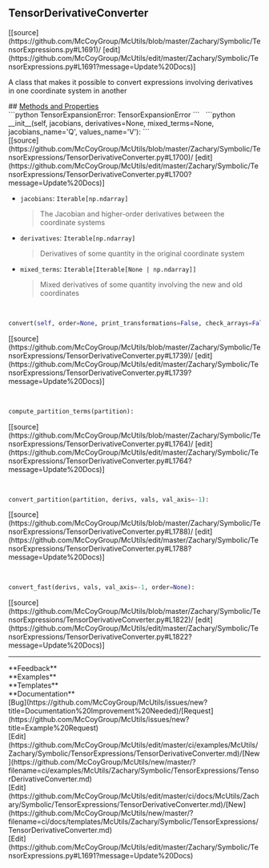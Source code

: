 ## <a id="McUtils.Zachary.Symbolic.TensorExpressions.TensorDerivativeConverter">TensorDerivativeConverter</a> 

<div class="docs-source-link" markdown="1">
[[source](https://github.com/McCoyGroup/McUtils/blob/master/Zachary/Symbolic/TensorExpressions.py#L1691)/
[edit](https://github.com/McCoyGroup/McUtils/edit/master/Zachary/Symbolic/TensorExpressions.py#L1691?message=Update%20Docs)]
</div>

A class that makes it possible to convert expressions
involving derivatives in one coordinate system in another







<div class="collapsible-section">
 <div class="collapsible-section collapsible-section-header" markdown="1">
## <a class="collapse-link" data-toggle="collapse" href="#methods" markdown="1"> Methods and Properties</a> <a class="float-right" data-toggle="collapse" href="#methods"><i class="fa fa-chevron-down"></i></a>
 </div>
 <div class="collapsible-section collapsible-section-body collapse show" id="methods" markdown="1">
 ```python
TensorExpansionError: TensorExpansionError
```
<a id="McUtils.Zachary.Symbolic.TensorExpressions.TensorDerivativeConverter.__init__" class="docs-object-method">&nbsp;</a> 
```python
__init__(self, jacobians, derivatives=None, mixed_terms=None, jacobians_name='Q', values_name='V'): 
```
<div class="docs-source-link" markdown="1">
[[source](https://github.com/McCoyGroup/McUtils/blob/master/Zachary/Symbolic/TensorExpressions/TensorDerivativeConverter.py#L1700)/
[edit](https://github.com/McCoyGroup/McUtils/edit/master/Zachary/Symbolic/TensorExpressions/TensorDerivativeConverter.py#L1700?message=Update%20Docs)]
</div>

  - `jacobians`: `Iterable[np.ndarray]`
    > The Jacobian and higher-order derivatives between the coordinate systems
  - `derivatives`: `Iterable[np.ndarray]`
    > Derivatives of some quantity in the original coordinate system
  - `mixed_terms`: `Iterable[Iterable[None | np.ndarray]]`
    > Mixed derivatives of some quantity involving the new and old coordinates


<a id="McUtils.Zachary.Symbolic.TensorExpressions.TensorDerivativeConverter.convert" class="docs-object-method">&nbsp;</a> 
```python
convert(self, order=None, print_transformations=False, check_arrays=False): 
```
<div class="docs-source-link" markdown="1">
[[source](https://github.com/McCoyGroup/McUtils/blob/master/Zachary/Symbolic/TensorExpressions/TensorDerivativeConverter.py#L1739)/
[edit](https://github.com/McCoyGroup/McUtils/edit/master/Zachary/Symbolic/TensorExpressions/TensorDerivativeConverter.py#L1739?message=Update%20Docs)]
</div>


<a id="McUtils.Zachary.Symbolic.TensorExpressions.TensorDerivativeConverter.compute_partition_terms" class="docs-object-method">&nbsp;</a> 
```python
compute_partition_terms(partition): 
```
<div class="docs-source-link" markdown="1">
[[source](https://github.com/McCoyGroup/McUtils/blob/master/Zachary/Symbolic/TensorExpressions/TensorDerivativeConverter.py#L1764)/
[edit](https://github.com/McCoyGroup/McUtils/edit/master/Zachary/Symbolic/TensorExpressions/TensorDerivativeConverter.py#L1764?message=Update%20Docs)]
</div>


<a id="McUtils.Zachary.Symbolic.TensorExpressions.TensorDerivativeConverter.convert_partition" class="docs-object-method">&nbsp;</a> 
```python
convert_partition(partition, derivs, vals, val_axis=-1): 
```
<div class="docs-source-link" markdown="1">
[[source](https://github.com/McCoyGroup/McUtils/blob/master/Zachary/Symbolic/TensorExpressions/TensorDerivativeConverter.py#L1788)/
[edit](https://github.com/McCoyGroup/McUtils/edit/master/Zachary/Symbolic/TensorExpressions/TensorDerivativeConverter.py#L1788?message=Update%20Docs)]
</div>


<a id="McUtils.Zachary.Symbolic.TensorExpressions.TensorDerivativeConverter.convert_fast" class="docs-object-method">&nbsp;</a> 
```python
convert_fast(derivs, vals, val_axis=-1, order=None): 
```
<div class="docs-source-link" markdown="1">
[[source](https://github.com/McCoyGroup/McUtils/blob/master/Zachary/Symbolic/TensorExpressions/TensorDerivativeConverter.py#L1822)/
[edit](https://github.com/McCoyGroup/McUtils/edit/master/Zachary/Symbolic/TensorExpressions/TensorDerivativeConverter.py#L1822?message=Update%20Docs)]
</div>
 </div>
</div>












---


<div markdown="1" class="text-secondary">
<div class="container">
  <div class="row">
   <div class="col" markdown="1">
**Feedback**   
</div>
   <div class="col" markdown="1">
**Examples**   
</div>
   <div class="col" markdown="1">
**Templates**   
</div>
   <div class="col" markdown="1">
**Documentation**   
</div>
   <div class="col" markdown="1">
   
</div>
   <div class="col" markdown="1">
   
</div>
   <div class="col" markdown="1">
   
</div>
</div>
  <div class="row">
   <div class="col" markdown="1">
[Bug](https://github.com/McCoyGroup/McUtils/issues/new?title=Documentation%20Improvement%20Needed)/[Request](https://github.com/McCoyGroup/McUtils/issues/new?title=Example%20Request)   
</div>
   <div class="col" markdown="1">
[Edit](https://github.com/McCoyGroup/McUtils/edit/master/ci/examples/McUtils/Zachary/Symbolic/TensorExpressions/TensorDerivativeConverter.md)/[New](https://github.com/McCoyGroup/McUtils/new/master/?filename=ci/examples/McUtils/Zachary/Symbolic/TensorExpressions/TensorDerivativeConverter.md)   
</div>
   <div class="col" markdown="1">
[Edit](https://github.com/McCoyGroup/McUtils/edit/master/ci/docs/McUtils/Zachary/Symbolic/TensorExpressions/TensorDerivativeConverter.md)/[New](https://github.com/McCoyGroup/McUtils/new/master/?filename=ci/docs/templates/McUtils/Zachary/Symbolic/TensorExpressions/TensorDerivativeConverter.md)   
</div>
   <div class="col" markdown="1">
[Edit](https://github.com/McCoyGroup/McUtils/edit/master/Zachary/Symbolic/TensorExpressions.py#L1691?message=Update%20Docs)   
</div>
   <div class="col" markdown="1">
   
</div>
   <div class="col" markdown="1">
   
</div>
   <div class="col" markdown="1">
   
</div>
</div>
</div>
</div>